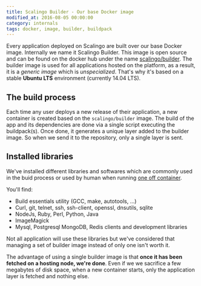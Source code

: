 ```yaml
---
title: Scalingo Builder - Our base Docker image
modified_at: 2016-08-05 00:00:00
category: internals
tags: docker, image, builder, buildpack
---
```


Every application deployed on Scalingo are built over our base Docker image. Internally we name it Scalingo Builder. This
image is open source and can be found on the docker hub under the name [scalingo/builder](https://hub.docker.com/r/scalingo/builder/). The builder image is used for all applications hosted on the platform, as a result, it is a *generic image* which is *unspecialized*. That's why it's based on a stable
**Ubuntu LTS** environment (currently 14.04 LTS).

The build process
-----------------

Each time any user deploys a new release of their application, a new container is created based on the `scalingo/builder` image. The build of the app and its dependencies are done via a single script executing the buildpack(s). Once done,
it generates a unique layer added to the builder image. So when we send it to the repository, only a single layer is sent.

Installed libraries
-----------------

We've installed different libraries and softwares which are commonly used in the buid process or used by human when running
[one off container](http://doc.scalingo.com/app/tasks.html).

You'll find:

* Build essentials utility (GCC, make, autotools, ...)
* Curl, git, telnet, ssh, ssh-client, openssl, dnsutils, sqlite
* NodeJs, Ruby, Perl, Python, Java
* ImageMagick
* Mysql, Postgresql MongoDB, Redis clients and development libraries

Not all application will use these libraries but we've considered that managing a set of builder image instead of only one isn't worth it.

The advantage of using a single builder image is that **once it has been fetched on a hosting node, we're done**. Even if we we sacrifice a few megabytes of disk space, when a new container starts, only the application layer is fetched and nothing else.
